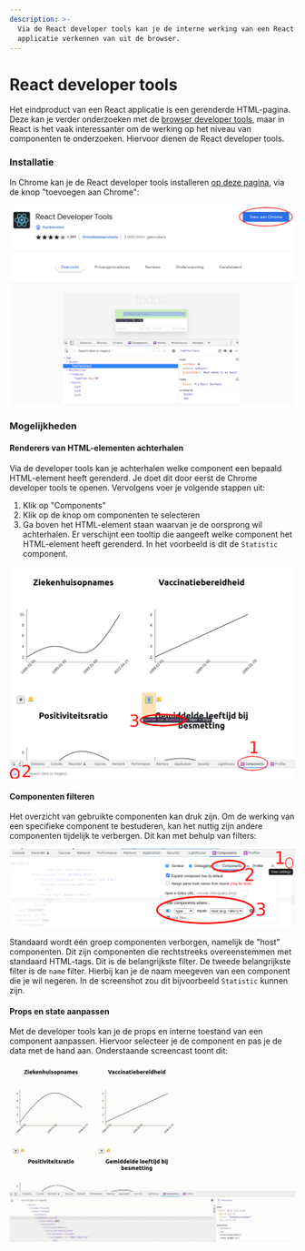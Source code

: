 ```yaml
---
description: >-
  Via de React developer tools kan je de interne werking van een React
  applicatie verkennen van uit de browser.
---
```


# React developer tools

Het eindproduct van een React applicatie is een gerenderde HTML-pagina. Deze kan je verder onderzoeken met de [browser developer tools](broken-reference), maar in React is het vaak interessanter om de werking op het niveau van componenten te onderzoeken. Hiervoor dienen de React developer tools.

### Installatie

In Chrome kan je de React developer tools installeren [op deze pagina](https://chrome.google.com/webstore/detail/react-developer-tools/fmkadmapgofadopljbjfkapdkoienihi?hl=nl), via de knop "toevoegen aan Chrome":

![](<../.gitbook/assets/Screenshot from 2022-05-02 14-32-42.png>)

### Mogelijkheden

#### Renderers van HTML-elementen achterhalen

Via de developer tools kan je achterhalen welke component een bepaald HTML-element heeft gerenderd. Je doet dit door eerst de Chrome developer tools te openen. Vervolgens voer je volgende stappen uit:

1. Klik op "Components"
2. Klik op de knop om componenten te selecteren
3. Ga boven het HTML-element staan waarvan je de oorsprong wil achterhalen. Er verschijnt een tooltip die aangeeft welke component het HTML-element heeft gerenderd. In het voorbeeld is dit de `Statistic` component.

![](../.gitbook/assets/react-dev-tools-select.png)

#### Componenten filteren

Het overzicht van gebruikte componenten kan druk zijn. Om de werking van een specifieke component te bestuderen, kan het nuttig zijn andere componenten tijdelijk te verbergen. Dit kan met behulp van filters:

![](../.gitbook/assets/verbergen-componenten.png)

Standaard wordt één groep componenten verborgen, namelijk de "host" componenten. Dit zijn componenten die rechtstreeks overeenstemmen met standaard HTML-tags. Dit is de belangrijkste filter. De tweede belangrijkste filter is de `name` filter. Hierbij kan je de naam meegeven van een component die je wil negeren. In de screenshot zou dit bijvoorbeeld `Statistic` kunnen zijn.

#### Props en state aanpassen

Met de developer tools kan je de props en interne toestand van een component aanpassen. Hiervoor selecteer je de component en pas je de data met de hand aan. Onderstaande screencast toont dit:

![](../.gitbook/assets/aanpassen-state.gif)
